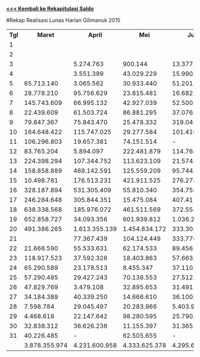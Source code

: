 **[<<< Kembali ke Rekapitulasi Saldo](https://github.com/suriawan/Area-Bali-Utara/blob/master/SaldoHarian-Gilimanuk-2015.md)**

#Rekap Realisasi Lunas Harian Gilimanuk 2015


<table><tbody><tr><th>Tgl</th><th>Maret</th><th>April</th><th>Mei</th><th>Juni</th><th>Juli</th><th>Agustus</th><th>September</th><th>Oktober</th><th>Nopember</th></tr><tr><td>1</td><td> </td><td> </td><td> </td><td> </td><td> </td><td> </td><td> </td><td> </td><td> </td></tr><tr><td>2</td><td> </td><td> </td><td> </td><td> </td><td> </td><td> </td><td> </td><td> - </td><td> </td></tr><tr><td>3</td><td> </td><td> 5.274.763 </td><td> 900.144 </td><td> 13.377.446 </td><td> </td><td> </td><td> </td><td> 1.474.811 </td><td> </td></tr><tr><td>4</td><td> </td><td> 3.551.389 </td><td> 43.029.229 </td><td> 15.990.359 </td><td> 22.390.604 </td><td> 32.949.701 </td><td> 14.767.282 </td><td> 382.957 </td><td> 27.865.887 </td></tr><tr><td>5</td><td> 65.713.140 </td><td> 3.065.562 </td><td> 30.933.440 </td><td> 51.201.360 </td><td> 5.470.960 </td><td> 52.860.335 </td><td> 10.952.733 </td><td> 33.105.208 </td><td> 20.791.819 </td></tr><tr><td>6</td><td> 28.778.210 </td><td> 95.756.629 </td><td> 23.815.481 </td><td> 16.682.501 </td><td> 60.830.503 </td><td> 24.575.037 </td><td> 17.469.130 </td><td> 68.793.603 </td><td> 86.530.281 </td></tr><tr><td>7</td><td> 145.743.609 </td><td> 66.995.132 </td><td> 42.927.039 </td><td> 52.500.108 </td><td> 190.404.074 </td><td> 242.584.521 </td><td> 175.373.301 </td><td> 115.244.262 </td><td> 27.861.663 </td></tr><tr><td>8</td><td> 22.439.609 </td><td> 61.503.724 </td><td> 86.881.295 </td><td> 37.076.132 </td><td> 258.581.113 </td><td> 26.029.341 </td><td> 100.553.864 </td><td> 75.704.294 </td><td> 24.127.505 </td></tr><tr><td>9</td><td> 79.847.367 </td><td> 75.843.470 </td><td> 25.478.332 </td><td> 319.045.743 </td><td> 296.964.610 </td><td> 3.531.334 </td><td> 157.889.748 </td><td> 120.062.193 </td><td> 108.114.440 </td></tr><tr><td>10</td><td> 164.648.422 </td><td> 115.747.025 </td><td> 29.277.584 </td><td> 101.410.110 </td><td> 246.316.106 </td><td> 86.110.852 </td><td> 100.348.869 </td><td> 11.907.916 </td><td> 69.605.052 </td></tr><tr><td>11</td><td> 106.296.803 </td><td> 19.657.381 </td><td> 74.151.514 </td><td> - </td><td> 90.334.384 </td><td> 82.754.639 </td><td> 72.020.485 </td><td> 4.469.590 </td><td> 169.031.605 </td></tr><tr><td>12</td><td> 83.765.204 </td><td> 5.894.097 </td><td> 222.481.879 </td><td> 114.764.421 </td><td> 8.318.196 </td><td> 252.183.691 </td><td> 69.671.639 </td><td> 83.172.934 </td><td> 135.068.017 </td></tr><tr><td>13</td><td> 224.398.294 </td><td> 107.344.752 </td><td> 113.623.109 </td><td> 21.574.220 </td><td> 433.373.718 </td><td> 185.928.883 </td><td> 71.553.738 </td><td> 172.616.031 </td><td> 217.287.249 </td></tr><tr><td>14</td><td> 158.858.889 </td><td> 469.142.591 </td><td> 125.559.209 </td><td> 95.744.285 </td><td> 308.597.708 </td><td> 420.690.301 </td><td> 215.097.134 </td><td> 111.245.575 </td><td> 146.685.588 </td></tr><tr><td>15</td><td> 10.498.781 </td><td> 176.513.231 </td><td> 421.911.525 </td><td> 276.274.943 </td><td> 654.844.386 </td><td> 45.456.610 </td><td> 375.478.968 </td><td> 314.717.357 </td><td> 8.902.987 </td></tr><tr><td>16</td><td> 328.187.894 </td><td> 531.305.409 </td><td> 55.810.340 </td><td> 354.758.243 </td><td> 82.565.814 </td><td> 72.775.975 </td><td> 367.063.956 </td><td> 440.877.533 </td><td> 306.047.880 </td></tr><tr><td>17</td><td> 246.284.648 </td><td> 305.844.351 </td><td> 15.475.084 </td><td> 407.417.193 </td><td> 27.896.286 </td><td> 28.194.762 </td><td> 338.096.510 </td><td> 78.969.453 </td><td> 433.501.878 </td></tr><tr><td>18</td><td> 638.338.568 </td><td> 185.976.072 </td><td> 461.511.569 </td><td> 372.554.980 </td><td> 46.095.109 </td><td> 369.779.746 </td><td> 945.998.458 </td><td> 22.339.826 </td><td> 218.052.591 </td></tr><tr><td>19</td><td> 652.858.727 </td><td> 34.093.356 </td><td> 601.939.812 </td><td> 1.036.293.046 </td><td> 75.272.970 </td><td> 659.308.019 </td><td> 276.205.519 </td><td> 827.620.933 </td><td> 717.997.989 </td></tr><tr><td>20</td><td> 491.386.265 </td><td> 1.613.355.139 </td><td> 1.454.834.172 </td><td> 333.308.484 </td><td> 517.371.537 </td><td> 1.380.960.801 </td><td> 389.252.562 </td><td> 1.322.772.618 </td><td> 1.323.087.760 </td></tr><tr><td>21</td><td> </td><td> 77.367.439 </td><td> 104.124.449 </td><td> 333.776.597 </td><td> 133.149.784 </td><td> 81.815.738 </td><td> 229.364.983 </td><td> 103.926.215 </td><td> 51.159.595 </td></tr><tr><td>22</td><td> 21.666.590 </td><td> 55.533.631 </td><td> 62.174.533 </td><td> 89.456.403 </td><td> 313.329.031 </td><td> 28.666.629 </td><td> 209.857.365 </td><td> 32.561.471 </td><td> 5.926.409 </td></tr><tr><td>23</td><td> 118.917.523 </td><td> 37.592.326 </td><td> 18.403.863 </td><td> 57.663.188 </td><td> 84.007.979 </td><td> 4.079.582 </td><td> 60.293.083 </td><td> 39.873.971 </td><td> 53.479.168 </td></tr><tr><td>24</td><td> 65.290.589 </td><td> 23.178.513 </td><td> 8.455.347 </td><td> 37.110.399 </td><td> 27.472.646 </td><td> 40.583.080 </td><td> 16.098.484 </td><td> 16.995.510 </td><td> 58.379.239 </td></tr><tr><td>25</td><td> 57.290.485 </td><td> 29.427.243 </td><td> 70.138.553 </td><td> 27.512.429 </td><td> 7.761.288 </td><td> 63.667.976 </td><td> 69.398.439 </td><td> 6.715.247 </td><td> 33.660.119 </td></tr><tr><td>26</td><td> 47.829.769 </td><td> 3.479.108 </td><td> 32.895.653 </td><td> 31.491.945 </td><td> 10.886.007 </td><td> 42.848.874 </td><td> 20.070.937 </td><td> 41.827.980 </td><td> 51.432.531 </td></tr><tr><td>27</td><td> 34.184.389 </td><td> 40.339.250 </td><td> 14.666.610 </td><td> 36.100.734 </td><td> 92.540.188 </td><td> 32.520.626 </td><td> 85.805.383 </td><td> 21.239.728 </td><td> 26.302.049 </td></tr><tr><td>28</td><td> 7.598.784 </td><td> 29.045.497 </td><td> 20.283.966 </td><td> 5.403.961 </td><td> 91.172.991 </td><td> 22.944.076 </td><td> 39.701.329 </td><td> 41.424.153 </td><td> 12.603.409 </td></tr><tr><td>29</td><td> 4.468.618 </td><td> 22.147.642 </td><td> 98.280.595 </td><td> 25.790.690 </td><td> 51.271.860 </td><td> 17.699.475 </td><td> 39.329.323 </td><td> 31.006.182 </td><td> 19.161.236 </td></tr><tr><td>30</td><td> 32.838.312 </td><td> 36.626.236 </td><td> 11.155.397 </td><td> 31.365.906 </td><td> 39.070.761 </td><td> 9.059.746 </td><td> 75.296.505 </td><td> 63.710.599 </td><td> 50.952.415 </td></tr><tr><td>31</td><td> 40.226.485 </td><td> - </td><td> 62.505.655 </td><td> - </td><td> 128.732.387 </td><td> 77.319.876 </td><td> </td><td> 23.384.768 </td><td> </td></tr><tr><td> </td><td> 3.878.355.974 </td><td> 4.231.600.958 </td><td> 4.333.625.378 </td><td> 4.295.645.826 </td><td> 4.305.023.000 </td><td> 4.387.880.226 </td><td> 4.543.009.727 </td><td> 4.228.142.918 </td><td> 4.403.616.361 </td></tr></tbody></table>
